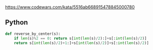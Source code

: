 https://www.codewars.com/kata/5516ab668915478845000780

## Python
```python
def reverse_by_center(s):
    if len(s)%2 == 0: return s[int(len(s)/2):]+s[:int(len(s)/2)]
    return s[int(len(s)/2)+1:]+s[int(len(s)/2)]+s[:int(len(s)/2)]
```